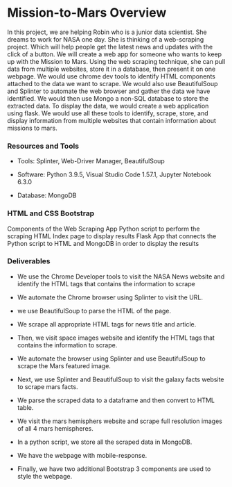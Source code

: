 # Mission-to-Mars Overview
In this project, we are helping Robin who is a junior data scientist. She dreams to work for NASA one day. She is thinking of a web-scraping project. Which will help people get the latest news and updates with the click of a button. We will create a web app for someone who wants to keep up with the Mission to Mars. Using the web scraping technique, she can pull data from multiple websites, store it in a database, then present it on one webpage. We would use chrome dev tools to identify HTML components attached to the data we want to scrape. We would also use BeautifulSoup and Splinter to automate the web browser and gather the data we have identified. We would then use Mongo a non-SQL database to store the extracted data. To display the data, we would create a web application using flask. We would use all these tools to identify, scrape, store, and display information from multiple websites that contain information about missions to mars.


### Resources and Tools
- Tools: Splinter, Web-Driver Manager, BeautifulSoup

- Software: Python 3.9.5, Visual Studio Code 1.57.1, Jupyter Notebook 6.3.0

- Database: MongoDB
### HTML and CSS Bootstrap
Components of the Web Scraping App
Python script to perform the scraping
HTML Index page to display results
Flask App that connects the Python script to HTML and MongoDB in order to display the results

### Deliverables
- We use the Chrome Developer tools to visit the NASA News website and identify the HTML tags that contains the information to scrape

- We automate the Chrome browser using Splinter to visit the URL.

- we use BeautifulSoup to parse the HTML of the page.

- We scrape all appropriate HTML tags for news title and article.

- Then, we visit space images website and identify the HTML tags that contains the information to scrape.

- We automate the browser using Splinter and use BeautifulSoup to scrape the Mars featured image.

- Next, we use Splinter and BeautifulSoup to visit the galaxy facts website to scrape mars facts.

- We parse the scraped data to a dataframe and then convert to HTML table.

- We visit the mars hemisphers website and scrape full resolution images of all 4 mars hemispheres.

- In a python script, we store all the scraped data in MongoDB.

- We have the webpage with mobile-response.

- Finally, we have two additional Bootstrap 3 components are used to style the webpage.
